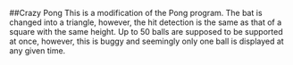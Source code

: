 ##Crazy Pong
This is a modification of the Pong program.
The bat is changed into a triangle, however, the hit detection is the same as that of a square with the same height.
Up to 50 balls are supposed to be supported at once, however, this is buggy and seemingly only one ball is displayed at any given time.
